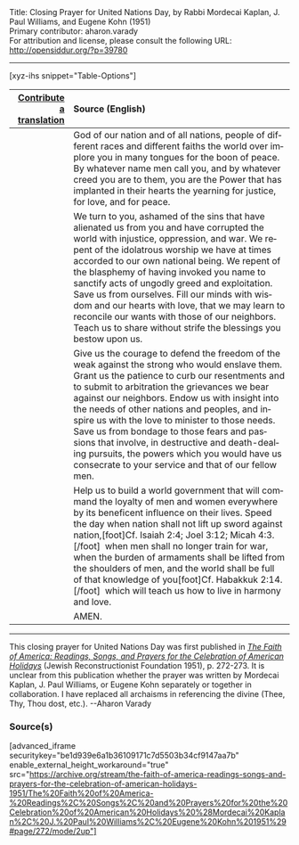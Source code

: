 <html>
<head></head>
<body>
Title: Closing Prayer for United Nations Day, by Rabbi Mordecai Kaplan, J. Paul Williams, and Eugene Kohn (1951)<br />
Primary contributor: aharon.varady<br />
For attribution and license, please consult the following URL: <a href="http://opensiddur.org/?p=39780">http://opensiddur.org/?p=39780</a>
<p />
<hr />

[xyz-ihs snippet="Table-Options"]<table style="margin-left: auto; margin-right: auto;" class="draggable">
<thead><tr><th id="x" style="text-align: right;"><a href="/contribute/upload/">Contribute a translation</a></th><th style="text-align: left;">Source (English)</th></tr></thead>
<tbody>
<tr><td style="vertical-align:top;">
<div class="liturgy" lang="he" style="text-align: right;">

</div></td>

<td style="vertical-align:top;">
<div class="english" lang="en" style="text-align: left;">
God of our nation and of all nations, 
people of different races and different faiths the world over 
implore you in many tongues for the boon of peace. 
By whatever name men call you, 
and by whatever creed you are to them, 
you are the Power that has implanted in their hearts 
the yearning for justice, for love, and for peace. 
</div></td></tr>


<tr><td style="vertical-align:top;">
<div class="liturgy" lang="he" style="text-align: right;">

</div></td>

<td style="vertical-align:top;">
<div class="english" lang="en" style="text-align: left;">
We turn to you, 
ashamed of the sins that have alienated us from you
and have corrupted the world with injustice, oppression, and war. 
We repent of the idolatrous worship we have at times accorded 
to our own national being. 
We repent of the blasphemy of having invoked you name 
to sanctify acts of ungodly greed and exploitation. 
Save us from ourselves. 
Fill our minds with wisdom 
and our hearts with love, 
that we may learn to reconcile our wants 
with those of our neighbors. 
Teach us to share 
without strife 
the blessings you bestow upon us. 
</div></td></tr>


<tr><td style="vertical-align:top;">
<div class="liturgy" lang="he" style="text-align: right;">

</div></td>

<td style="vertical-align:top;">
<div class="english" lang="en" style="text-align: left;">
Give us the courage to defend the freedom of the weak 
against the strong who would enslave them. 
Grant us the patience to curb our resentments 
and to submit to arbitration the grievances we bear against our neighbors. 
Endow us with insight into the needs of other nations and peoples, 
and inspire us with the love to minister to those needs. 
Save us from bondage to those fears and passions that involve, 
in destructive and death-dealing pursuits, 
the powers which you would have us consecrate to your service 
and that of our fellow men. 
</div></td></tr>


<tr><td style="vertical-align:top;">
<div class="liturgy" lang="he" style="text-align: right;">

</div></td>

<td style="vertical-align:top;">
<div class="english" lang="en" style="text-align: left;">
Help us to build a world government 
that will command the loyalty of men and women everywhere 
by its beneficent influence on their lives. 
Speed the day when nation shall not lift up sword against nation,[foot]Cf. Isaiah 2:4; Joel 3:12; Micah 4:3.[/foot]&nbsp; 
when men shall no longer train for war, 
when the burden of armaments shall be lifted from the shoulders of men, 
and the world shall be full of that knowledge of you[foot]Cf. Habakkuk 2:14.[/foot]&nbsp;  
which will teach us how to live in harmony and love. 
</div></td></tr>


<tr><td style="vertical-align:top;">
<div class="liturgy" lang="he" style="text-align: right;">

</div></td>

<td style="vertical-align:top;">
<div class="english" lang="en" style="text-align: left;">
AMEN. 
</div></td></tr>
</tbody></table>

<hr />

This closing prayer for United Nations Day was first published in <em><a href="/?p=34753">The Faith of America: Readings, Songs, and Prayers for the Celebration of American Holidays</a></em> (Jewish Reconstructionist Foundation 1951), p. 272-273. It is unclear from this publication whether the prayer was written by Mordecai Kaplan, J. Paul Williams, or Eugene Kohn separately or together in collaboration. I have replaced all archaisms in referencing the divine (Thee, Thy, Thou dost, etc.). --Aharon Varady

<h3>Source(s)</h3>

[advanced_iframe securitykey="be1d939e6a1b36109171c7d5503b34cf9147aa7b" enable_external_height_workaround="true" src="https://archive.org/stream/the-faith-of-america-readings-songs-and-prayers-for-the-celebration-of-american-holidays-1951/The%20Faith%20of%20America-%20Readings%2C%20Songs%2C%20and%20Prayers%20for%20the%20Celebration%20of%20American%20Holidays%20%28Mordecai%20Kaplan%2C%20J.%20Paul%20Williams%2C%20Eugene%20Kohn%201951%29#page/272/mode/2up"]

&nbsp;
</body>
</html>